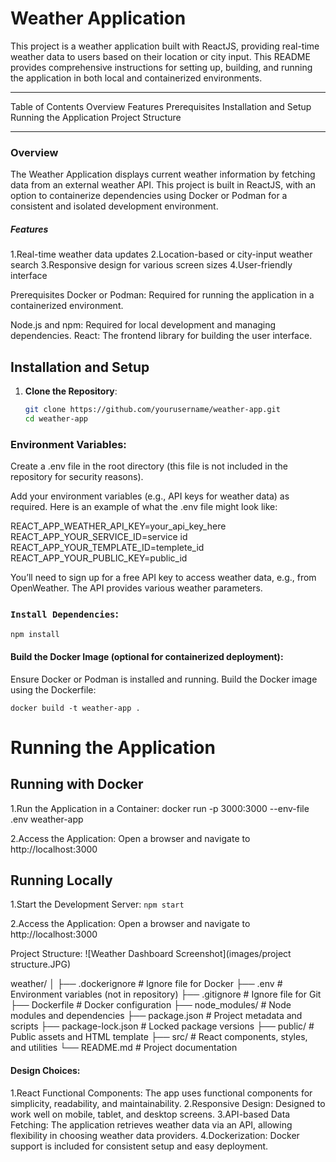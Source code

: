 
# Weather Application
This project is a weather application built with ReactJS, providing real-time weather data to users based on their location or city input. This README provides comprehensive instructions for setting up, building, and running the application in both local and containerized environments.

---

Table of Contents
Overview
Features
Prerequisites
Installation and Setup
Running the Application
Project Structure

---


### Overview
The Weather Application displays current weather information by fetching data from an external weather API. This project is built in ReactJS, with an option to containerize dependencies using Docker or Podman for a consistent and isolated development environment.

##### Features
1.Real-time weather data updates
2.Location-based or city-input weather search
3.Responsive design for various screen sizes
4.User-friendly interface

Prerequisites
Docker or Podman: Required for running the application in a containerized environment.

Node.js and npm: Required for local development and managing dependencies.
React: The frontend library for building the user interface.


## Installation and Setup

1. **Clone the Repository**:
   ```bash
   git clone https://github.com/yourusername/weather-app.git
   cd weather-app

### Environment Variables:

Create a .env file in the root directory (this file is not included in the repository for security reasons).

Add your environment variables (e.g., API keys for weather data) as required. Here is an example of what the .env file might look like:

REACT_APP_WEATHER_API_KEY=your_api_key_here
REACT_APP_YOUR_SERVICE_ID=service id
REACT_APP_YOUR_TEMPLATE_ID=templete_id
REACT_APP_YOUR_PUBLIC_KEY=public_id

You’ll need to sign up for a free API key to access weather data, e.g., from OpenWeather. The API provides various weather parameters.

### `Install Dependencies`:
`npm install`

#### Build the Docker Image (optional for containerized deployment):
Ensure Docker or Podman is installed and running.
Build the Docker image using the Dockerfile:

`docker build -t weather-app .`

# Running the Application
## Running with Docker

1.Run the Application in a Container:
docker run -p 3000:3000 --env-file .env weather-app

2.Access the Application:
 Open a browser and navigate to http://localhost:3000

## Running Locally
1.Start the Development Server:
`npm start`

2.Access the Application:
Open a browser and navigate to http://localhost:3000

Project Structure:
![Weather Dashboard Screenshot](images/project structure.JPG)


weather/
│
├── .dockerignore         # Ignore file for Docker
├── .env                  # Environment variables (not in repository)
├── .gitignore            # Ignore file for Git
├── Dockerfile            # Docker configuration
├── node_modules/         # Node modules and dependencies
├── package.json          # Project metadata and scripts
├── package-lock.json     # Locked package versions
├── public/               # Public assets and HTML template
├── src/                  # React components, styles, and utilities
└── README.md             # Project documentation

#### Design Choices:
1.React Functional Components: The app uses functional components for simplicity, readability, and maintainability.
2.Responsive Design: Designed to work well on mobile, tablet, and desktop screens.
3.API-based Data Fetching: The application retrieves weather data via an API, allowing flexibility in choosing weather data providers.
4.Dockerization: Docker support is included for consistent setup and easy deployment.







